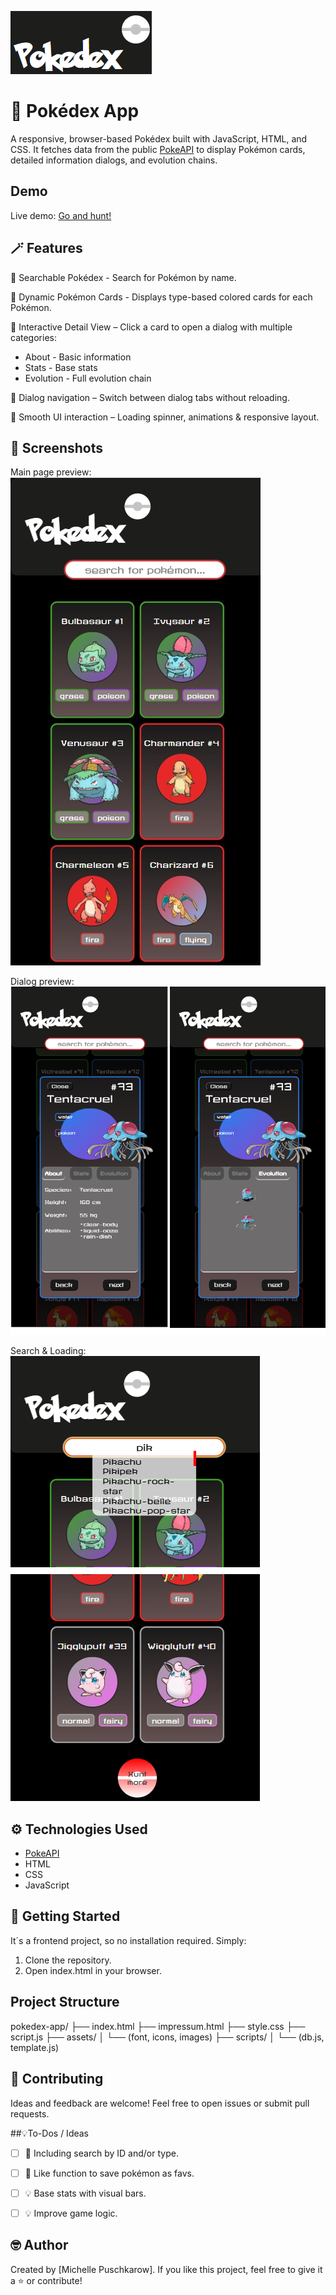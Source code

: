 ![Game Logo](./assets/img/pokedex-logo.png)

# 🥙 Pokédex App

A responsive, browser-based Pokédex built with JavaScript, HTML, and CSS. It fetches data from the public [PokeAPI](https://pokeapi.co/about) to display Pokémon cards, detailed information dialogs, and evolution chains.

## Demo

Live demo: [Go and hunt!](https://michelle-bit-web.github.io/pokedex)

## 🪄 Features

🔎 Searchable Pokédex - Search for Pokémon by name.

🎨 Dynamic Pokémon Cards - Displays type-based colored cards for each Pokémon.

🫳 Interactive Detail View – Click a card to open a dialog with multiple categories:
- About - Basic information
- Stats - Base stats
- Evolution - Full evolution chain 

🧭 Dialog navigation – Switch between dialog tabs without reloading.

🧩 Smooth UI interaction – Loading spinner, animations & responsive layout. 

## 📸 Screenshots

Main page preview:
![App Board](./assets/img/preview-mobile.png)

Dialog preview:
![App Board](./assets/img/preview-dialog.png)

Search & Loading:
![App Board](./assets/img/preview-search+loading.png)

## ⚙️ Technologies Used

- [PokeAPI](https://pokeapi.co/about)
- HTML
- CSS
- JavaScript

## 🚀 Getting Started

It´s a frontend project, so no installation required. Simply:

1. Clone the repository.
2. Open index.html in your browser.

## Project Structure
pokedex-app/
├── index.html
├── impressum.html
├── style.css
├── script.js
├── assets/
│   └── (font, icons, images)
├── scripts/
│   └── (db.js, template.js)

## 🤝 Contributing

Ideas and feedback are welcome! Feel free to open issues or submit pull requests.

##💡To-Dos / Ideas

- [ ] 📍 Including search by ID and/or type.

- [ ] 🩷 Like function to save pokémon as favs.

- [ ] 💡 Base stats with visual bars.

- [ ] 💡 Improve game logic.
   
## 🤓 Author

Created by [Michelle Puschkarow].
If you like this project, feel free to give it a ⭐️ or contribute!


